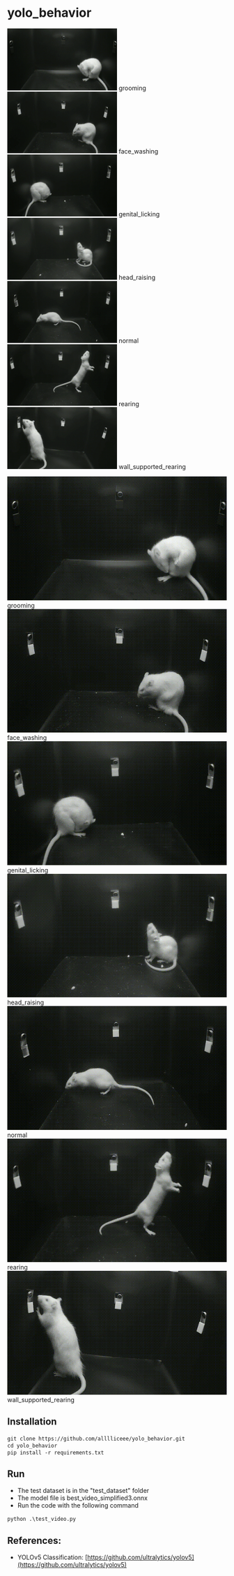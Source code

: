 # yolo_behavior

<img src="https://github.com/alllliceee/yolo_behavior/raw/main/gif/grooming.gif" width="50%" height="50%"/>
grooming
<img src="https://github.com/alllliceee/yolo_behavior/raw/main/gif/face_washing.gif" width="50%" height="50%"/>
face_washing
<img src="https://github.com/alllliceee/yolo_behavior/raw/main/gif/genital_licking.gif" width="50%" height="50%"/>
genital_licking
<img src="https://github.com/alllliceee/yolo_behavior/raw/main/gif/head_raising.gif" width="50%" height="50%"/>
head_raising
<img src="https://github.com/alllliceee/yolo_behavior/raw/main/gif/normal.gif" width="50%" height="50%"/>
normal
<img src="https://github.com/alllliceee/yolo_behavior/raw/main/gif/rearing.gif" width="50%" height="50%"/>
rearing
<img src="https://github.com/alllliceee/yolo_behavior/raw/main/gif/wall_supported_rearing.gif" width="50%" height="50%"/>
wall_supported_rearing

 ![!grooming](https://github.com/alllliceee/yolo_behavior/raw/main/gif/grooming.gif)
grooming
 ![!face_washing](https://github.com/alllliceee/yolo_behavior/raw/main/gif/face_washing.gif)
face_washing
 ![!genital_licking](https://github.com/alllliceee/yolo_behavior/raw/main/gif/genital_licking.gif)
genital_licking
 ![!head_raising](https://github.com/alllliceee/yolo_behavior/raw/main/gif/head_raising.gif)
head_raising
 ![!normal](https://github.com/alllliceee/yolo_behavior/raw/main/gif/normal.gif)
normal
 ![!rearing](https://github.com/alllliceee/yolo_behavior/raw/main/gif/rearing.gif)
rearing
 ![!wall_supported_rearing](https://github.com/alllliceee/yolo_behavior/raw/main/gif/wall_supported_rearing.gif)
wall_supported_rearing

## Installation
```shell
git clone https://github.com/alllliceee/yolo_behavior.git
cd yolo_behavior
pip install -r requirements.txt
```

## Run
 * The test dataset is in the "test_dataset" folder
 * The model file is best_video_simplified3.onnx
 * Run the code with the following command
```shell
python .\test_video.py
```

## References:
* YOLOv5 Classification: [https://github.com/ultralytics/yolov5](https://github.com/ultralytics/yolov5)
